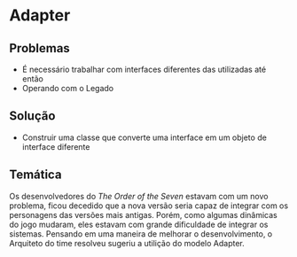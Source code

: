 # Adapter
## Problemas

- É necessário trabalhar com interfaces diferentes
das utilizadas até então
- Operando com o Legado
## Solução
- Construir uma classe que converte uma interface
em um objeto de interface diferente
## Temática
Os desenvolvedores do *The Order of the Seven* estavam com um novo problema,
ficou decedido que a nova versão seria capaz de integrar com os personagens
das versões mais antigas. Porém, como algumas dinâmicas do jogo mudaram, eles
estavam com grande dificuldade de integrar os sistemas.  Pensando em uma maneira de melhorar o desenvolvimento, o Arquiteto do time resolveu
sugeriu a utilição do modelo Adapter.